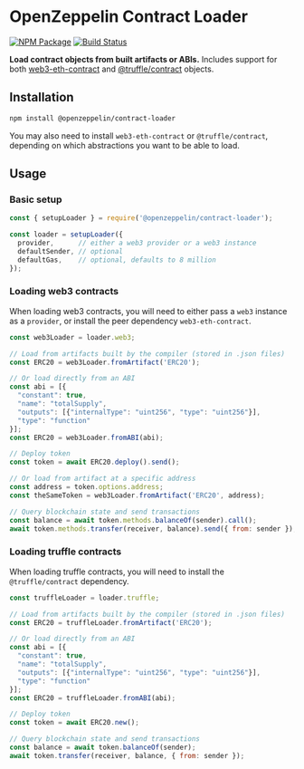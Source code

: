 # OpenZeppelin Contract Loader

[![NPM Package](https://img.shields.io/npm/v/@openzeppelin/contract-loader.svg)](https://www.npmjs.org/package/@openzeppelin/contract-loader)
[![Build Status](https://circleci.com/gh/OpenZeppelin/openzeppelin-contract-loader.svg?style=shield)](https://circleci.com/gh/OpenZeppelin/openzeppelin-contract-loader)

**Load contract objects from built artifacts or ABIs.** Includes support for both [web3-eth-contract](https://web3js.readthedocs.io/en/v1.2.0/web3-eth-contract.html) and [@truffle/contract](https://web3js.readthedocs.io/en/v1.2.0/web3-eth-contract.html) objects.

## Installation

```bash
npm install @openzeppelin/contract-loader
```

You may also need to install `web3-eth-contract` or `@truffle/contract`, depending on which abstractions you want to be able to load.

## Usage

### Basic setup

```javascript
const { setupLoader } = require('@openzeppelin/contract-loader');

const loader = setupLoader({
  provider,      // either a web3 provider or a web3 instance
  defaultSender, // optional
  defaultGas,    // optional, defaults to 8 million
});
```

### Loading web3 contracts

When loading web3 contracts, you will need to either pass a `web3` instance as a `provider`, or install the peer dependency `web3-eth-contract`.

```javascript
const web3Loader = loader.web3;

// Load from artifacts built by the compiler (stored in .json files)
const ERC20 = web3Loader.fromArtifact('ERC20');

// Or load directly from an ABI
const abi = [{ 
  "constant": true, 
  "name": "totalSupply", 
  "outputs": [{"internalType": "uint256", "type": "uint256"}],
  "type": "function"
}];
const ERC20 = web3Loader.fromABI(abi);

// Deploy token
const token = await ERC20.deploy().send();

// Or load from artifact at a specific address
const address = token.options.address;
const theSameToken = web3Loader.fromArtifact('ERC20', address);

// Query blockchain state and send transactions
const balance = await token.methods.balanceOf(sender).call();
await token.methods.transfer(receiver, balance).send({ from: sender });
```

### Loading truffle contracts

When loading truffle contracts, you will need to install the `@truffle/contract` dependency.

```javascript
const truffleLoader = loader.truffle;

// Load from artifacts built by the compiler (stored in .json files)
const ERC20 = truffleLoader.fromArtifact('ERC20');

// Or load directly from an ABI
const abi = [{ 
  "constant": true, 
  "name": "totalSupply", 
  "outputs": [{"internalType": "uint256", "type": "uint256"}],
  "type": "function"
}];
const ERC20 = truffleLoader.fromABI(abi);

// Deploy token
const token = await ERC20.new();

// Query blockchain state and send transactions
const balance = await token.balanceOf(sender);
await token.transfer(receiver, balance, { from: sender });
```
